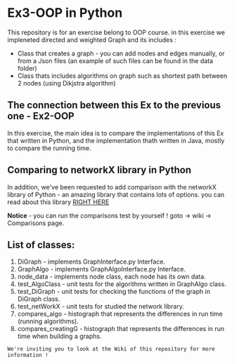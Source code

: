 # Ex3-OOP in Python


This repository is for an exercise belong to OOP course.
in this exercise we impleneted directed and weighted Graph and its includes :

* Class that creates a graph - you can add nodes and edges manually, or from a Json files
  (an example of such files can be found in the data folder)
* Class thats includes algorithms on graph such as shortest path between 2 nodes (using Dikjstra algorithm)


## The connection between this Ex to the previous one - Ex2-OOP

In this exercise, the main idea is to compare the implementations of this Ex that written in Python, and the 
implementation thath written in Java, mostly to compare the running time.

## Comparing to networkX library in Python

In addition, we've been requested to add comparison with the networkX library of Python - an amazing library that
contains lots of options.
you can read about this library [RIGHT HERE](https://networkx.org/)

**Notice** - you can run the comparisons test by yourself ! goto -> wiki -> Comparisons page.

## List of classes:
1. DiGraph - implements GraphInterface.py Interface.
2. GraphAlgo - implements GraphAlgoInterface.py Interface.
3. node_data - implements node class, each node has its own data.
4. test_AlgoClass - unit tests for the algorithms written in GraphAlgo class.
5. test_DiGraph - unit tests for checking the functions of the graph in DiGraph class.
6. test_netWorkX - unit tests for studied the network library.
7. compares_algo - histograph that represents the differences in run time (running algorithms).
8. compares_creatingG - histograph that represents the differences in run time when building a graphs.

``` We're inviting you to look at the Wiki of this repository for more information ! ```
